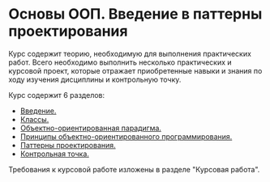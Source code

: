 # Основы ООП. Введение в паттерны проектирования

Курс содержит теорию, необходимую для выполнения практических работ.
Всего необходимо выполнить несколько практических и курсовой проект, которые отражает приобретенные навыки и знания по ходу изучения дисциплины и контрольную точку.

Курс содержит 6 разделов:

+ [Введение. ]()
+ [Классы.]()
+ [Объектно-ориентированная парадигма.]()
+ [Принципы объектно-ориентированного программирования.]()
+ [Паттерны проектирования.]()
+ [Контрольная точка.]()

Требования к курсовой работе изложены в разделе "Курсовая работа".